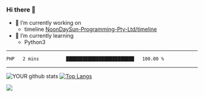 ### Hi there 👋

- 🔭 I’m currently working on
  - timeline [NoonDaySun-Programming-Pty-Ltd/timeline](https://github.com/NoonDaySun-Programming-Pty-Ltd/timeline)
- 🌱 I’m currently learning
  - Python3

---
<!--START_SECTION:waka-->

```txt
PHP   2 mins          █████████████████████████   100.00 %
```

<!--END_SECTION:waka-->
---
![YOUR github stats](https://github-readme-stats.vercel.app/api?username=noondaysun&show_icons=true&theme=onedark) [![Top Langs](https://github-readme-stats.vercel.app/api/top-langs/?username=noondaysun&layout=compact&theme=onedark)](https://github.com/anuraghazra/github-readme-stats)

[<img src="https://img.shields.io/badge/linkedin-%230077B5.svg?&style=for-the-badge&logo=linkedin&logoColor=white" />](https://www.linkedin.com/in/feighen-oosterbroek-9630a514a/)
